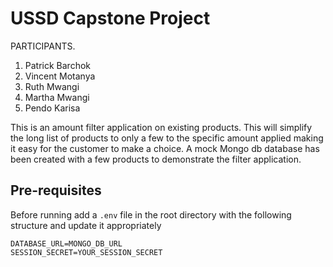 # USSD Capstone Project

PARTICIPANTS.

1. Patrick Barchok
2. Vincent Motanya
3. Ruth Mwangi
4. Martha Mwangi
5. Pendo Karisa

This is an amount filter application on existing products.
This will simplify the long list of products to only a few to the specific amount applied making it easy for the customer to make a choice.
A mock Mongo db database has been created with a few products to demonstrate the filter application.

## Pre-requisites

Before running add a `.env` file in the root directory with the following structure and update it appropriately

```
DATABASE_URL=MONGO_DB_URL
SESSION_SECRET=YOUR_SESSION_SECRET
```
